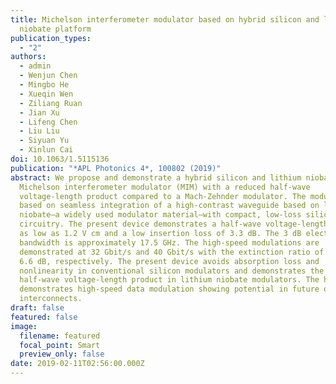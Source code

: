 ```yaml
---
title: Michelson interferometer modulator based on hybrid silicon and lithium
  niobate platform
publication_types:
  - "2"
authors:
  - admin
  - Wenjun Chen
  - Mingbo He
  - Xueqin Wen
  - Ziliang Ruan
  - Jian Xu
  - Lifeng Chen
  - Liu Liu
  - Siyuan Yu
  - Xinlun Cai
doi: 10.1063/1.5115136
publication: "*APL Photonics 4*, 100802 (2019)"
abstract: We propose and demonstrate a hybrid silicon and lithium niobate
  Michelson interferometer modulator (MIM) with a reduced half-wave
  voltage-length product compared to a Mach-Zehnder modulator. The modulator is
  based on seamless integration of a high-contrast waveguide based on lithium
  niobate—a widely used modulator material—with compact, low-loss silicon
  circuitry. The present device demonstrates a half-wave voltage-length product
  as low as 1.2 V cm and a low insertion loss of 3.3 dB. The 3 dB electro-optic
  bandwidth is approximately 17.5 GHz. The high-speed modulations are
  demonstrated at 32 Gbit/s and 40 Gbit/s with the extinction ratio of 8 dB and
  6.6 dB, respectively. The present device avoids absorption loss and
  nonlinearity in conventional silicon modulators and demonstrates the lowest
  half-wave voltage-length product in lithium niobate modulators. The hybrid MIM
  demonstrates high-speed data modulation showing potential in future optical
  interconnects.
draft: false
featured: false
image:
  filename: featured
  focal_point: Smart
  preview_only: false
date: 2019-02-11T02:56:00.000Z
---
```

